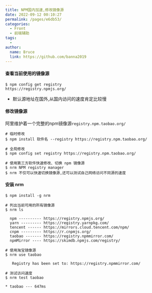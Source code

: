 ```yaml
---
title: NPM国内加速,修改镜像源
date: 2022-09-12 00:10:27
permalink: /pages/e6db53/
categories:
  - Front
  - 前端辅助
tags:
  - 
author: 
  name: Bruce
  link: https://github.com/banna2019
---
```



#### 查看当前使用的镜像源

```shell
$ npm config get registry
https://registry.npmjs.org/
```

- 默认源地址在国外,从国内访问的速度肯定比较慢



#### 修改镜像源

阿里维护着一个完整的npm镜像源`registry.npm.taobao.org/`

```shell
# 临时修改
$ npm install 软件名 --registry https://registry.npm.taobao.org/

# 全局修改
$ npm config set registry https://registry.npm.taobao.org/

# 使用第三方软件快速修改、切换 npm 镜像源
$ nrm NPM registry manager
$ nrm 不仅可以快速切换镜像源,还可以测试自己网络访问不同源的速度
```



#### 安装 nrm

```shell
$ npm install -g nrm

# 列出当前可用的所有镜像源
$ nrm ls

  npm ---------- https://registry.npmjs.org/
  yarn --------- https://registry.yarnpkg.com/
  tencent ------ https://mirrors.cloud.tencent.com/npm/
  cnpm --------- https://r.cnpmjs.org/
  taobao ------- https://registry.npmmirror.com/
  npmMirror ---- https://skimdb.npmjs.com/registry/

# 使用淘宝镜像源
$ nrm use taobao
                       
   Registry has been set to: https://registry.npmmirror.com/

# 测试访问速度
$ nrm test taobao

* taobao --- 647ms

```







